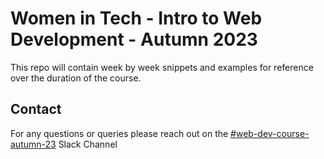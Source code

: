 # Women in Tech - Intro to Web Development - Autumn 2023

This repo will contain week by week snippets and examples for reference over the duration of the course.

## Contact

For any questions or queries please reach out on the [#web-dev-course-autumn-23](https://pawomenintech.slack.com/archives/C05UD12TC4F) Slack Channel
